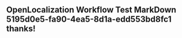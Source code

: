 <properties
ms.topic="hero-topic"
ms.test1="hero-topic"
ms.test2="test"/>

## OpenLocalization Workflow Test MarkDown 5195d0e5-fa90-4ea5-8d1a-edd553bd8fc1 thanks!
